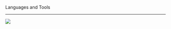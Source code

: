 <p align="center">
  <p aligh="center">Languages and Tools</p>
  <hr>
  <a href="https://skillicons.dev">
    <img src="https://skillicons.dev/icons?i=java,cs,dotnet,spring,php,laravel,mysql,mongodb,visualstudio,eclipse,git,github,maven,nginx,discord" />
  </a>
</p>
